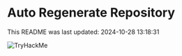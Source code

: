 # Auto Regenerate Repository

This README was last updated: 2024-10-28 13:18:31

 ![TryHackMe](https://tryhackme.com/badge/533634)